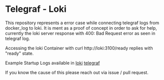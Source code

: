 # Telegraf - Loki 

This repository represents a error case while connecting telegraf logs from docker_log to loki.
It is ment as a proof of concept in order to ask for help, currently the loki server response with 400: Bad Request error as seen in telegraf log.

Accessing the loki Container with curl http://loki:3100/ready replies with "ready" state.

Example Startup Logs available in [loki](_loki_logs.txt) [telegraf](_telegraf_logs.txt)

If you know the cause of this please reach out via issue / pull request.
